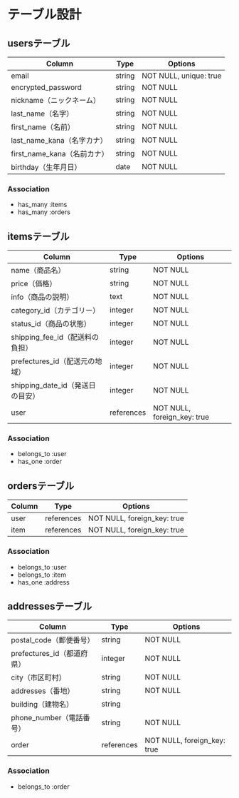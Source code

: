 # テーブル設計

## usersテーブル

| Column | Type | Options |
| --- | --- | --- |
| email | string | NOT NULL, unique: true|
| encrypted_password | string | NOT NULL|
| nickname（ニックネーム） | string | NOT NULL|
| last_name（名字） | string | NOT NULL |
| first_name（名前） | string | NOT NULL|
| last_name_kana（名字カナ） | string | NOT NULL|
| first_name_kana（名前カナ） | string | NOT NULL|
| birthday（生年月日） | date | NOT NULL|

### Association

- has_many :items
- has_many :orders

## itemsテーブル

| Column | Type | Options |
| --- | --- | --- |
| name（商品名） | string | NOT NULL |
| price（価格） | string | NOT NULL|
| info（商品の説明） | text | NOT NULL|
| category_id（カテゴリー） | integer | NOT NULL |
| status_id（商品の状態） | integer | NOT NULL |
| shipping_fee_id（配送料の負担） | integer | NOT NULL |
| prefectures_id（配送元の地域） | integer | NOT NULL |
| shipping_date_id（発送日の目安） | integer | NOT NULL |
| user | references | NOT NULL, foreign_key: true |

### Association

- belongs_to :user
- has_one :order

## ordersテーブル

| Column | Type | Options |
| --- | --- | --- |
| user | references | NOT NULL, foreign_key: true |
| item | references | NOT NULL, foreign_key: true |

### Association

- belongs_to :user
- belongs_to :item
- has_one :address

## addressesテーブル

| Column | Type | Options |
| --- | --- | --- |
| postal_code（郵便番号） | string | NOT NULL |
| prefectures_id（都道府県） | integer | NOT NULL|
| city（市区町村） | string | NOT NULL|
| addresses（番地） | string | NOT NULL |
| building（建物名） | string | |
| phone_number（電話番号） | string | NOT NULL |
| order | references | NOT NULL, foreign_key: true |

### Association

- belongs_to :order